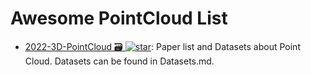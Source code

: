 # Awesome PointCloud List

- [2022-3D-PointCloud 🗃️ ![star](https://img.shields.io/github/stars/zhulf0804/3D-PointCloud)](https://github.com/zhulf0804/3D-PointCloud): Paper list and Datasets about Point Cloud. Datasets can be found in Datasets.md.
